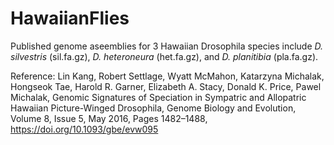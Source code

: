 # HawaiianFlies
Published genome aseemblies for 3 Hawaiian Drosophila species include *D. silvestris* (sil.fa.gz), *D. heteroneura* (het.fa.gz), and *D. planitibia* (pla.fa.gz).

Reference:
Lin Kang, Robert Settlage, Wyatt McMahon, Katarzyna Michalak, Hongseok Tae, Harold R. Garner, Elizabeth A. Stacy, Donald K. Price, Pawel Michalak, Genomic Signatures of Speciation in Sympatric and Allopatric Hawaiian Picture-Winged Drosophila, Genome Biology and Evolution, Volume 8, Issue 5, May 2016, Pages 1482–1488, https://doi.org/10.1093/gbe/evw095
